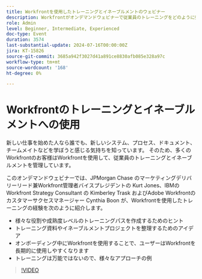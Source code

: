 ```yaml
---
title: Workfrontを使用したトレーニングとイネーブルメントのウェビナー
description: Workfrontがオンデマンドウェビナーで従業員のトレーニングをどのように強化するかをご覧ください。 JPMorgan Chase、IBM、Adobe Workfrontのエキスパートから、カスタマイズされたパスの作成、資料の整理、Workfrontの活用に関するインサイトを得て、効果的なオンボーディングと長期的な採用を実現します。
role: Admin
level: Beginner, Intermediate, Experienced
doc-type: Event
duration: 3574
last-substantial-update: 2024-07-16T00:00:00Z
jira: KT-15826
source-git-commit: 3685a942f3027d41a891ce8830afb085e328a97c
workflow-type: tm+mt
source-wordcount: '168'
ht-degree: 0%

---
```



# Workfrontのトレーニングとイネーブルメントへの使用

新しい仕事を始めた人なら誰でも、新しいシステム、プロセス、ドキュメント、チームメイトなどを学ぼうと感じる気持ちを知っています。 そのため、多くのWorkfrontのお客様はWorkfrontを使用して、従業員のトレーニングとイネーブルメントを管理しています。

このオンデマンドウェビナーでは、JPMorgan Chase のマーケティングデリバリーリード兼Workfront管理者バイスプレジデントの Kurt Jones、IBMのWorkfront Strategy Consultant の Kimberley Trask およびAdobe Workfrontのカスタマーサクセスマネージャー Cynthia Boon が、Workfrontを使用したトレーニングの経験を次のように紹介します。

* 様々な役割や成熟度レベルのトレーニングパスを作成するためのヒント
* トレーニング資料やイネーブルメントプロジェクトを整理するためのアイデア
* オンボーディング中にWorkfrontを使用することで、ユーザーはWorkfrontを長期的に使用しやすくなります
* トレーニングは万能ではないので、様々なアプローチの例

>[!VIDEO](https://video.tv.adobe.com/v/3431020/?learn=on)
